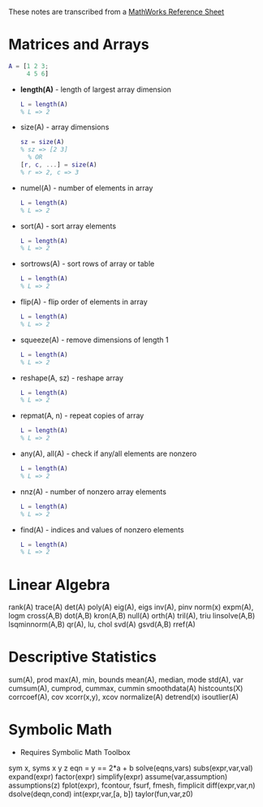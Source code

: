 
These notes are transcribed from a [MathWorks Reference Sheet](./extra/mathworks_reference.pdf)

# Matrices and Arrays

```matlab
A = [1 2 3;
     4 5 6]
```

* **length(A)** - length of largest array dimension
  ```MATLAB
  L = length(A)
  % L => 2
  ```
* size(A) - array dimensions
  ```matlab
  sz = size(A)
  % sz => [2 3]
    % OR
  [r, c, ...] = size(A)
  % r => 2, c => 3
  ```
* numel(A) - number of elements in array
  ```matlab
  L = length(A)
  % L => 2
  ```
* sort(A) - sort array elements
  ```matlab
  L = length(A)
  % L => 2
  ```
* sortrows(A) - sort rows of array or table
  ```matlab
  L = length(A)
  % L => 2
  ```
* flip(A) - flip order of elements in array
  ```matlab
  L = length(A)
  % L => 2
  ```
* squeeze(A) - remove dimensions of length 1
  ```matlab
  L = length(A)
  % L => 2
  ```
* reshape(A, sz) - reshape array
  ```matlab
  L = length(A)
  % L => 2
  ```
* repmat(A, n) - repeat copies of array
  ```matlab
  L = length(A)
  % L => 2
  ```
* any(A), all(A) - check if any/all elements are nonzero
  ```matlab
  L = length(A)
  % L => 2
  ```
* nnz(A) - number of nonzero array elements
  ```matlab
  L = length(A)
  % L => 2
  ```
* find(A) - indices and values of nonzero elements
  ```matlab
  L = length(A)
  % L => 2
  ```

# Linear Algebra

rank(A) trace(A)
det(A)
poly(A)
eig(A), eigs inv(A), pinv norm(x) expm(A), logm cross(A,B) dot(A,B) kron(A,B) null(A)
orth(A)
tril(A), triu linsolve(A,B) lsqminnorm(A,B) qr(A), lu, chol svd(A) gsvd(A,B) rref(A)

# Descriptive Statistics

sum(A), prod
max(A), min, bounds mean(A), median, mode std(A), var
cumsum(A), cumprod, cummax, cummin
smoothdata(A) histcounts(X) corrcoef(A), cov xcorr(x,y), xcov normalize(A) detrend(x) isoutlier(A)

# Symbolic Math
* Requires Symbolic Math Toolbox

sym x, syms x y z eqn = y == 2*a + b solve(eqns,vars)
subs(expr,var,val) expand(expr) factor(expr) simplify(expr) assume(var,assumption) assumptions(z)
fplot(expr), fcontour, fsurf, fmesh, fimplicit
diff(expr,var,n) dsolve(deqn,cond)
int(expr,var,[a, b]) taylor(fun,var,z0)
